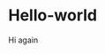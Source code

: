 # Hello-world
Hi again
<!DOCTYPE html>
<html lang="en">
<head>
	<meta charset="UTF-8">
	<title>My_first_commit</title>
</head>
<body>
	
</body>
</html>
